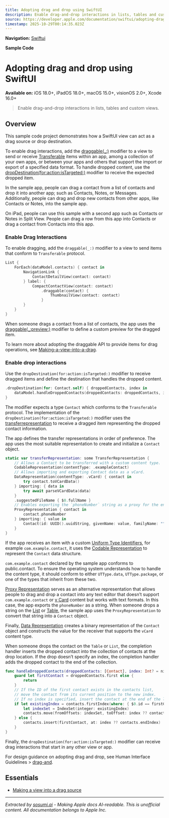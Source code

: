 ```yaml
---
title: Adopting drag and drop using SwiftUI
description: Enable drag-and-drop interactions in lists, tables and custom views.
source: https://developer.apple.com/documentation/swiftui/adopting-drag-and-drop-using-swiftui
timestamp: 2025-10-29T00:14:35.023Z
---
```


**Navigation:** [Swiftui](/documentation/swiftui)

**Sample Code**

# Adopting drag and drop using SwiftUI

**Available on:** iOS 18.0+, iPadOS 18.0+, macOS 15.0+, visionOS 2.0+, Xcode 16.0+

> Enable drag-and-drop interactions in lists, tables and custom views.

## Overview

This sample code project demonstrates how a SwiftUI view can act as a drag source or drop destination.

To enable drag interactions, add the [draggable(_:)](/documentation/swiftui/view/draggable(_:)) modifier to a view to send or receive [Transferable](/documentation/CoreTransferable/Transferable) items within an app, among a collection of your own apps, or between your apps and others that support the import or export of a specified data format. To handle dropped content, use the [dropDestination(for:action:isTargeted:)](/documentation/swiftui/view/dropdestination(for:action:istargeted:)) modifier to receive the expected dropped item.

In the sample app, people can drag a contact from a list of contacts and drop it into another app; such as Contacts, Notes, or Messages. Additionally, people can drag and drop new contacts from other apps, like Contacts or Notes, into the sample app.

On iPad, people can use this sample with a second app such as Contacts or Notes in Split View. People can drag a row from this app into Contacts or drag a contact from Contacts into this app.

### Enable Drag Interactions

To enable dragging, add the `draggable(_:)` modifier to a view to send items that conform to `Transferable` protocol.

```swift
List {
    ForEach(dataModel.contacts) { contact in
        NavigationLink {
            ContactDetailView(contact: contact)
        } label: {
            CompactContactView(contact: contact)
                .draggable(contact) {
                    ThumbnailView(contact: contact)
                }
        }
    }
}
```

When someone drags a contact from a list of contacts, the app uses the [draggable(_:preview:)](/documentation/swiftui/view/draggable(_:preview:)) modifier to define a custom preview for the dragged item.

To learn more about adopting the draggable API to provide items for drag operations, see [Making-a-view-into-a-drag](/documentation/SwiftUI/Making-a-view-into-a-drag-source).

### Enable drop interactions

Use the `dropDestination(for:action:isTargeted:)` modifier to receive dragged items and define the destination that handles the dropped content.

```swift
.dropDestination(for: Contact.self) { droppedContacts, index in
    dataModel.handleDroppedContacts(droppedContacts: droppedContacts, index: index)
}
```

The modifier expects a type `Contact` which conforms to the `Transferable` protocol. The implementation of the `dropDestination(for:action:isTargeted:)` modifier uses the [transferrepresentation](https://developer.apple.com/coretransferable/transferrepresentation) to receive a dragged item representing the dropped contact information.

The app defines the transfer representations in order of preference. The app uses the most suitable representation to create and initialize a `Contact` object.

```swift
static var transferRepresentation: some TransferRepresentation {
    // Allows a Contact to be transferred with a custom content type.
    CodableRepresentation(contentType: .exampleContact)
    // Allows importing and exporting Contact data as a vCard.
    DataRepresentation(contentType: .vCard) { contact in
        try contact.toVCardData()
    } importing: { data in
        try await parseVCardData(data)
    }
    .suggestedFileName { $0.fullName }
    // Enables exporting the `phoneNumber` string as a proxy for the entire `Contact`.
    ProxyRepresentation { contact in
        contact.phoneNumber
    } importing: { value in
        Contact(id: UUID().uuidString, givenName: value, familyName: "", phoneNumber: "")
    }
}
```

If the app receives an item with a custom [Uniform Type Identifiers](/documentation/UniformTypeIdentifiers), for example `com.example.contact`, it uses the [Codable Representation](/documentation/CoreTransferable/CodableRepresentation) to represent the `Contact` data structure.

`com.example.contact` declared by the sample app conforms to public.contact. To ensure the operating system understands how to handle the content type, it should conform to either `UTType.data`, `UTType.package`, or one of the types that inherit from these two.

[Proxy Representation](/documentation/CoreTransferable/ProxyRepresentation) serves as an alternative representation that allows people to drag and drop a contact into any text editor that doesn’t support `com.example.contact` or [v Card](/documentation/UniformTypeIdentifiers/UTType-swift.struct/vCard) content but works with text formats. In this case, the app exports the `phoneNumber` as a string. When someone drops a string on the [List](/documentation/swiftui/list) or [Table](/documentation/swiftui/table), the sample app uses the `ProxyRepresentation` to convert that string into a `Contact` object.

Finally, [Data Representation](/documentation/CoreTransferable/DataRepresentation) creates a binary representation of the `Contact` object and constructs the value for the receiver that supports the `vCard` content type.

When someone drops the contact on the `Table` or `List`, the completion handler inserts the dropped contact into the collection of contacts at the drop location. If the drop doesn’t specify an index, the completion handler adds the dropped contact to the end of the collection.

```swift
func handleDroppedContacts(droppedContacts: [Contact], index: Int? = nil) {
    guard let firstContact = droppedContacts.first else {
        return
    }
    // If the ID of the first contact exists in the contacts list,
    // move the contact from its current position to the new index.
    // If no index is specified, insert the contact at the end of the list.
    if let existingIndex = contacts.firstIndex(where: { $0.id == firstContact.id }) {
        let indexSet = IndexSet(integer: existingIndex)
        contacts.move(fromOffsets: indexSet, toOffset: index ?? contacts.endIndex)
    } else {
        contacts.insert(firstContact, at: index ?? contacts.endIndex)
    }
}
```

Finally, the `dropDestination(for:action:isTargeted:)` modifier can receive drag interactions that start in any other view or app.

For design guidance on adopting drag and drop, see Human Interface Guidelines > [drag-and](https://developer.apple.com/design/human-interface-guidelines/drag-and-drop).

## Essentials

- [Making a view into a drag source](/documentation/swiftui/making-a-view-into-a-drag-source)

---

*Extracted by [sosumi.ai](https://sosumi.ai) - Making Apple docs AI-readable.*
*This is unofficial content. All documentation belongs to Apple Inc.*

